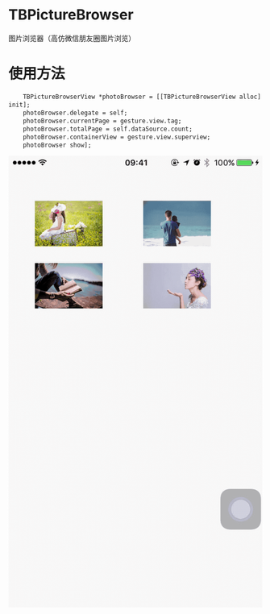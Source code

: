 # TBPictureBrowser
图片浏览器（高仿微信朋友圈图片浏览）

# 使用方法
        TBPictureBrowserView *photoBrowser = [[TBPictureBrowserView alloc] init];
        photoBrowser.delegate = self;
        photoBrowser.currentPage = gesture.view.tag;
        photoBrowser.totalPage = self.dataSource.count;
        photoBrowser.containerView = gesture.view.superview;
        photoBrowser show];


 ![image](https://github.com/tangbin583085/TBPictureBrowser/blob/master/TBPictureBrowser/TBPictureBrowser/TBPhotoBrowser/screenshot/2017-09-12%2014_43_36.gif)
